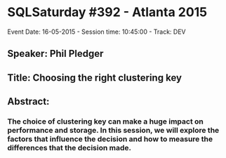# SQLSaturday #392 - Atlanta 2015
Event Date: 16-05-2015 - Session time: 10:45:00 - Track: DEV
## Speaker: Phil Pledger
## Title: Choosing the right clustering key
## Abstract:
### The choice of clustering key can make a huge impact on performance and storage.  In this session, we will explore the factors that influence the decision and how to measure the differences that the decision made.
